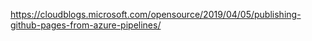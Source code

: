https://cloudblogs.microsoft.com/opensource/2019/04/05/publishing-github-pages-from-azure-pipelines/